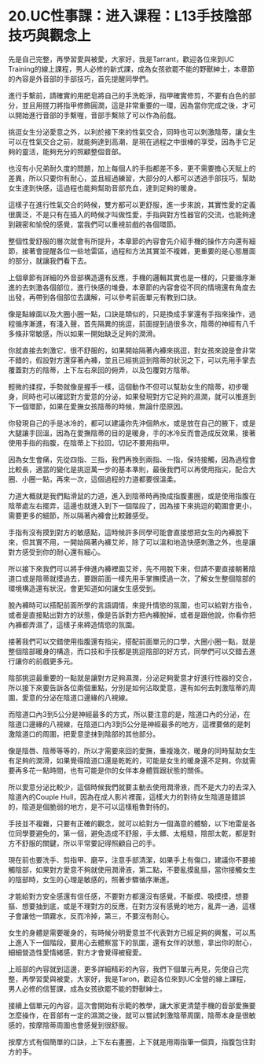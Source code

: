 # 20.UC性事課：进入课程：L13手技陰部技巧與觀念上

先是自己完整，再學習愛與被愛，大家好，我是Tarrant，歡迎各位來到UC Training的線上課程，男人必修的新式課，成為女孩欲罷不能的野獸紳士，本章節的內容是外音部的手部技巧，首先提醒同學們。

進行手繫前，請確實的用肥皂將自己的手洗乾淨，指甲確實修剪，不要有白色的部分，並且用搓刀將指甲修飾圓潤，這是非常重要的一環，因為當你完成之後，才可以開始進行音部的手繫喔，音部手繫除了可以作為前戲。

挑逗女生分泌愛意之外，以利於接下來的性氣交合，同時也可以刺激陰蒂，讓女生可以在性氣交合之前，就能夠達到高潮，是現在過程之中很棒的享受，因為手它足夠的靈活，能夠充分的照顧整個音部。

也沒有小兄弟耐久度的問題，加上每個人的手指都差不多，更不需要擔心天賦上的差異，所以只要你有耐心，並且經過練習，大部分的人都可以透過手部技巧，幫助女生達到快感，這過程也能夠幫助音部充血，達到足夠的暖身。

這樣子在進行性氣交合的時候，雙方都可以更舒服，進一步來說，其實性愛的定義很廣泛，不是只有在插入的時候才叫做性愛，手指與對方性器官的交流，也能夠達到親密和愉悅的感覺，當我們可以重視前戲的各個環節。

整個性愛舒服的層次就會有所提升，本章節的內容會先介紹手機的操作方向還有細節，接著會提醒各位一些地雷區，過程和方法其實並不複雜，更重要的是心態層面的部分，就讓我們看下去。

上個章節有詳細的外音部構造還有反應，手機的邏輯其實也是一樣的，只要循序漸進的去刺激各個部位，進行快感的堆疊，本章節的內容會從不同的情境還有角度去出發，再帶到各個部位去講解，可以參考前面單元有教到口訣。

像是點線面以及大圈小圈一點，口訣是類似的，只是換成手掌還有手指來操作，過程循序漸進，有淺入聲，首先隔異的挑逗，前面提到過很多次，陰蒂的神經有八千多條非常敏感，所以如果一開始缺乏足夠的潤滑。

你就直接去刺激它，很不舒服的，如果開始隔著內褲來挑逗，對女孩來說是會非常不錯的，假設對方還穿著內褲，並且已經挑逗到陰蒂的狀況之下，可以先用手掌去覆蓋對方的陰蒂，上下左右來回的俯弄，以及包覆對方陰蒂。

輕微的揉捏，手勢就像是握手一樣，這個動作不但可以幫助女生的陰蒂，初步暖身，同時也可以確認對方愛意的分泌，如果發現對方它足夠的濕潤，就可以推進到下一個環節，如果在愛撫女孩陰蒂的時候，無論什麼原因。

你發現自己的手是冰冷的，都可以建議你先沖個熱水，或是放在自己的腋下，或是大腿讓手回溫，因為在愛撫陰蒂的目的是暖身，手的冰冷反而會造成反效果，接著使用手指的指腹，在陰蒂上下拉回，切記不要用指甲。

因為女生會痛，先從四指、三指，我們再換到兩指、一指，保持接觸，因為過程會比較長，適當的變化是挑逗萬一步的基本準則，最後我們可以再使用指尖，配合大圈、小圈一點，再來一次，這個過程的力道都要很溫柔。

力道大概就是我們點滑鼠的力道，進入到陰蒂時再換成指腹畫圈，或是使用指腹在陰蒂處左右擺弄，這邊也就進入到下一個階段了，因為接下來挑逗的範圍會更小，需要更多的細節，所以隔著內褲會比較難感受。

手指有沒有摸到對方的敏感點，這時候許多同學可能會直接想把女生的內褲脫下來，但其實不用，一開始隔著內褲艾斧，除了可以溫和地造快感刺激之外，也是讓對方感受到你的耐心還有細心。

所以接下來我們可以將手伸進內褲裡面艾斧，先不用脫下來，但請不要直接朝著陰道口或是陰蒂就摸過去，要跟前面一樣先用手掌撫摸過一次，了解女生整個陰部的環境構造還有狀況，會更知道如何讓女生感受到。

脫內褲時可以搭配前面所學的言語調情，來提升情慾的氛圍，也可以給對方指令，或者是直接點出對方的狀態，像是告訴對方把內褲脫掉，或者是跟他說，你看你把內褲都弄濕了，這樣子來締造情慾的氛圍。

接著我們可以交錯使用指腹還有指尖，搭配前面單元的口學，大圈小圈一點，就是整個陰部暖身的構造，而口技和手技都是挑逗陰部的好方式，同學們可以交錯去進行讓你的前戲更多元。

陰部挑逗最重要的一點就是讓對方足夠濕潤，分泌足夠愛意才好進行性器的交合，所以接下來要告訴各位兩個重點，分別是如何沾取愛意，還有如何去刺激陰蒂的周圍，愛意的分泌在陰道口邊緣的八視線。

而陰道口內3到5公分是神經最多的方式，所以要注意的是，陰道口內的分泌，在陰道口邊緣的八視線，在陰道口內3到5公分是神經最多的地方，這裡要做的是刺激陰道口的周圍，把愛意塗抹到陰部的其他部分。

像是陰唇、陰蒂等等的，所以才需要來回的愛撫，重複幾次，暖身的同時幫助女生有足夠的潤滑，如果覺得陰道口還是乾乾的，可能是女生的暖身還不足夠，你就需要再多花一點時間，也有可能是你的女伴本身體質跟狀態的關係。

所以愛意分泌比較少，這個時候我們就要主動去使用潤滑液，而不是大力的去深入陰道內的Couple Hull，因為在成人影片裡面，這樣大力的對待女生陰道是錯誤的，陰道是個脆弱的地方，是不可以這樣粗魯對待的。

手技並不複雜，只要有正確的觀念，就可以給對方一個滿意的體驗，以下地雷是各位同學要避免的，第一個，避免造成不舒服，手太髒、太粗糙，陰部太乾，都是對方不舒服的關鍵，所以平常要記得照顧自己的手。

現在前也要洗手、剪指甲、磨平，注意手部清潔，如果手上有傷口，建議你不要接觸陰部，如果對方愛意不夠就使用潤滑液，第二點，不要亂摸亂摳，當你接觸女生的陰部時，女生的心理是敏感的，照著步驟循序漸進。

才能給對方安全感還有信任感，不要對方都還沒有感覺，不斷摸、吸摸摸，想要摳、想要抽到底，或是不理對方的反應，在對方沒有感覺的地方，亂弄一通，這樣子會讓他一頭霧水，反而冷掉，第三，不要沒有耐心。

女生的身體是需要暖身的，有時候分明愛意並不代表對方已經足夠的興奮，可以馬上進入下一個階段，要用心去體察當下的氛圍，還有女伴的狀態，拿出你的耐心，細細營造性愛情緒感，對方才會覺得被寵愛。

上班部的內容就到這邊，更多詳細精彩的內容，我們下個單元再見，先使自己完整，再學習愛與被愛，大家好，我是Taron，歡迎各位來到UC全營的線上課程，男人必修的信誓課，成為女孩欲罷不能的野獸紳士。

接續上個單元的內容，這次會開始有示範的教學，讓大家更清楚手機的音部愛撫要怎麼操作，在音部有一定的濕潤之後，就可以嘗試刺激陰蒂周圍，陰蒂本身是很敏感的，按摩陰蒂周圍也會感覺到很舒服。

按摩方式有個簡單的口訣，上下左右畫圈，上下就是用兩指筆一個頁，指腹包住對方的手。